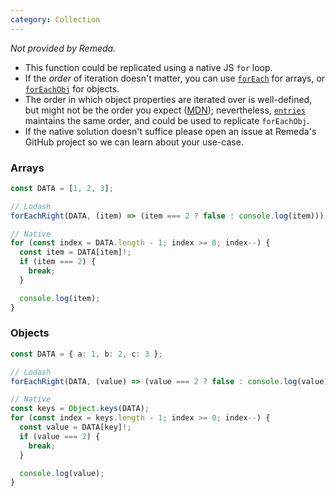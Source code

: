 ```yaml
---
category: Collection
---
```


_Not provided by Remeda._

- This function could be replicated using a native JS `for` loop.
- If the _order_ of iteration doesn't matter, you can use
  [`forEach`](/docs#foreach) for arrays, or [`forEachObj`](/docs#forEachObj) for
  objects.
- The order in which object properties are iterated over is well-defined, but
  might not be the order you expect ([MDN](https://developer.mozilla.org/en-US/docs/Web/JavaScript/Reference/Statements/for...in#description)); nevertheless, [`entries`](/docs#entries) maintains the same
  order, and could be used to replicate `forEachObj`.
- If the native solution doesn't suffice please open an issue at Remeda's
  GitHub project so we can learn about your use-case.

### Arrays

```ts
const DATA = [1, 2, 3];

// Lodash
forEachRight(DATA, (item) => (item === 2 ? false : console.log(item)));

// Native
for (const index = DATA.length - 1; index >= 0; index--) {
  const item = DATA[item]!;
  if (item === 2) {
    break;
  }

  console.log(item);
}
```

### Objects

```ts
const DATA = { a: 1, b: 2, c: 3 };

// Lodash
forEachRight(DATA, (value) => (value === 2 ? false : console.log(value)));

// Native
const keys = Object.keys(DATA);
for (const index = keys.length - 1; index >= 0; index--) {
  const value = DATA[key]!;
  if (value === 2) {
    break;
  }

  console.log(value);
}
```
